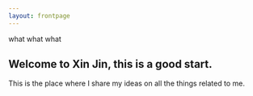 ```yaml
---
layout: frontpage
---
```


what what what
## Welcome to Xin Jin, this is a good start.

This is the place where I share my ideas on all the things related to me. 
